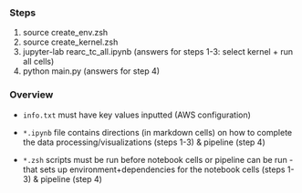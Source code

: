 
### Steps
1. source create_env.zsh
2. source create_kernel.zsh
4. jupyter-lab rearc_tc_all.ipynb (answers for steps 1-3: select kernel + run all cells)
5. python main.py (answers for step 4)

### Overview

* `info.txt` must have key values inputted (AWS configuration)

* `*.ipynb` file contains directions (in markdown cells) on how to complete the data processing/visualizations (steps 1-3) & pipeline (step 4) 

* `*.zsh` scripts must be run before notebook cells or pipeline can be run - that sets up environment+dependencies for the notebook cells (steps 1-3) & pipeline (step 4) 